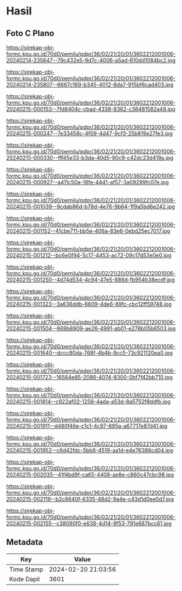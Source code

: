 # Hasil

## Foto C Plano

https://sirekap-obj-formc.kpu.go.id/70d0/pemilu/pdpr/36/02/21/20/01/3602212001006-20240214-235647--79c432e5-9d7c-4006-a5ad-610dd1084bc2.jpg

https://sirekap-obj-formc.kpu.go.id/70d0/pemilu/pdpr/36/02/21/20/01/3602212001006-20240214-235807--6667c169-b345-4012-8da7-915bf6cad403.jpg

https://sirekap-obj-formc.kpu.go.id/70d0/pemilu/pdpr/36/02/21/20/01/3602212001006-20240215-000153--7fd8404c-cbad-4338-8362-c36481582a48.jpg

https://sirekap-obj-formc.kpu.go.id/70d0/pemilu/pdpr/36/02/21/20/01/3602212001006-20240215-000247--7e33458c-4f09-4d47-9cf3-25b819e27fe3.jpg

https://sirekap-obj-formc.kpu.go.id/70d0/pemilu/pdpr/36/02/21/20/01/3602212001006-20240215-000330--fff45e33-b3da-40d5-90c9-c42dc23d419a.jpg

https://sirekap-obj-formc.kpu.go.id/70d0/pemilu/pdpr/36/02/21/20/01/3602212001006-20240215-000927--a411c50a-18fe-4441-af57-3a09299fc07e.jpg

https://sirekap-obj-formc.kpu.go.id/70d0/pemilu/pdpr/36/02/21/20/01/3602212001006-20240215-001039--9cdab86d-b78d-4e76-9b64-1f9a5bd6e242.jpg

https://sirekap-obj-formc.kpu.go.id/70d0/pemilu/pdpr/36/02/21/20/01/3602212001006-20240215-001152--41cbe711-bb5e-406a-83e6-0ebd25ec7017.jpg

https://sirekap-obj-formc.kpu.go.id/70d0/pemilu/pdpr/36/02/21/20/01/3602212001006-20240215-001212--bc6e0f94-5c17-4453-ac72-09c17d53e0e0.jpg

https://sirekap-obj-formc.kpu.go.id/70d0/pemilu/pdpr/36/02/21/20/01/3602212001006-20240215-001250--4d74d534-4c94-47e5-886d-fb954b38ecdf.jpg

https://sirekap-obj-formc.kpu.go.id/70d0/pemilu/pdpr/36/02/21/20/01/3602212001006-20240215-001323--3a636ddb-6609-4de6-89fc-cbc12ff59748.jpg

https://sirekap-obj-formc.kpu.go.id/70d0/pemilu/pdpr/36/02/21/20/01/3602212001006-20240215-001504--669b8909-ae26-4991-ab01-e278b05b6503.jpg

https://sirekap-obj-formc.kpu.go.id/70d0/pemilu/pdpr/36/02/21/20/01/3602212001006-20240215-001640--dccc80da-768f-4b4b-9cc5-73c921120ea0.jpg

https://sirekap-obj-formc.kpu.go.id/70d0/pemilu/pdpr/36/02/21/20/01/3602212001006-20240215-001723--16564e85-2086-4074-8300-0bf7f42bb710.jpg

https://sirekap-obj-formc.kpu.go.id/70d0/pemilu/pdpr/36/02/21/20/01/3602212001006-20240215-001814--c922af02-1258-4ada-a53d-8a5752f8ddfb.jpg

https://sirekap-obj-formc.kpu.go.id/70d0/pemilu/pdpr/36/02/21/20/01/3602212001006-20240215-001911--d480f46e-c1c1-4c97-895a-a67717e87d41.jpg

https://sirekap-obj-formc.kpu.go.id/70d0/pemilu/pdpr/36/02/21/20/01/3602212001006-20240215-001952--c6d42fdc-5bb6-4519-aa1d-e4e76388cd04.jpg

https://sirekap-obj-formc.kpu.go.id/70d0/pemilu/pdpr/36/02/21/20/01/3602212001006-20240215-002035--41f4bd9f-ca65-4408-ae8e-c860c47cbc98.jpg

https://sirekap-obj-formc.kpu.go.id/70d0/pemilu/pdpr/36/02/21/20/01/3602212001006-20240215-002119--b2c8640f-6335-48d2-9a4e-c43d1d0ee0d7.jpg

https://sirekap-obj-formc.kpu.go.id/70d0/pemilu/pdpr/36/02/21/20/01/3602212001006-20240215-002155--c38090f0-e638-4d14-9f53-791e687bcc61.jpg


## Metadata

| Key        | Value               |
| ---------- | ------------------- |
| Time Stamp | 2024-02-20 21:03:56 |
| Kode Dapil | 3601                |



